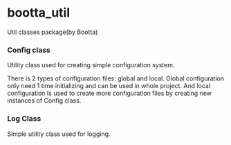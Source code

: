# bootta_util
Util classes package(by Bootta)

### Config class
Utility class used for creating simple configuration system.

There is 2 types of configuration files: global and local. Global configuration
only need 1 time initializing and can be used in whole project. And local configuration
Is used to create more configuration files by creating new instances of Config class.

### Log Class

Simple utility class used for logging.
